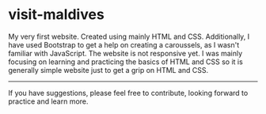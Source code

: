 # visit-maldives

My very first website. Created using mainly HTML and CSS. Additionally, I have used Bootstrap to get a help on creating a caroussels, as I wasn't familiar with JavaScript. The website is not responsive yet. I was mainly focusing on learning and practicing the basics of HTML and CSS so it is generally simple website just to get a grip on HTML and CSS. 

* * *

If you have suggestions, please feel free to contribute, looking forward to practice and learn more. 

